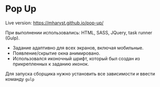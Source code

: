 # Pop Up

Live version: https://mharyst.github.io/pop-up/

При выполнении использовались: HTML, SASS, JQuery, task runner (Gulp).
* Задание адаптивно для всех экранов, включая мобильные.
* Появление/скрытие окна анимировано.
* Использовался иконочный шрифт, который был создан из прикрепленных к заданию иконок.

Для запуска сборщика нужно установить все зависимости и ввести команду `gulp`

